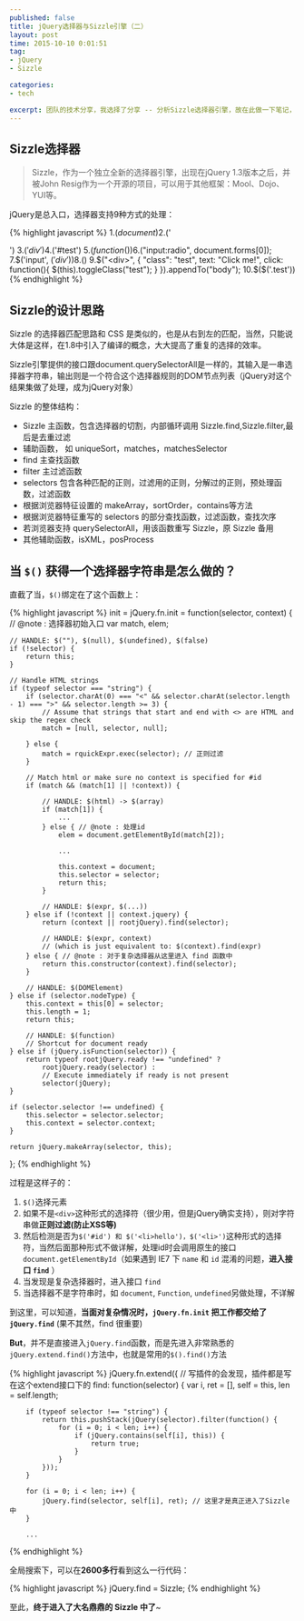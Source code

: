 ```yaml
---
published: false
title: jQuery选择器与Sizzle引擎（二）
layout: post
time: 2015-10-10 0:01:51 
tag:
- jQuery
- Sizzle

categories:
- tech

excerpt: 团队的技术分享，我选择了分享 -- 分析Sizzle选择器引擎，故在此做一下笔记，记录Sizzle学习笔记，有了新的体会会再次更新。
---
```


## Sizzle选择器

> Sizzle，作为一个独立全新的选择器引擎，出现在jQuery 1.3版本之后，并被John Resig作为一个开源的项目，可以用于其他框架：Mool、Dojo、YUI等。

jQuery是总入口，选择器支持9种方式的处理：

{% highlight javascript %}
1.$(document)   
2.$('<div>')
3.$('div')
4.$('#test')
5.$(function(){})
6.$("input:radio", document.forms[0]);
7.$('input', $('div'))
8.$()
9.$("<div>", {
         "class": "test",
         text: "Click me!",
         click: function(){ $(this).toggleClass("test"); }
      }).appendTo("body");
10.$($('.test'))
{% endhighlight %}

## Sizzle的设计思路

Sizzle 的选择器匹配思路和 CSS 是类似的，也是从右到左的匹配，当然，只能说大体是这样，在1.8中引入了编译的概念，大大提高了重复的选择的效率。

Sizzle引擎提供的接口跟document.querySelectorAll是一样的，其输入是一串选择器字符串，输出则是一个符合这个选择器规则的DOM节点列表（jQuery对这个结果集做了处理，成为jQuery对象）

Sizzle 的整体结构：

- Sizzle 主函数，包含选择器的切割，内部循环调用 Sizzle.find,Sizzle.filter,最后是去重过滤
- 辅助函数， 如 uniqueSort，matches，matchesSelector
- find 主查找函数
- filter 主过滤函数
- selectors 包含各种匹配的正则，过滤用的正则，分解过的正则，预处理函数，过滤函数
- 根据浏览器特征设置的 makeArray，sortOrder，contains等方法
- 根据浏览器特征重写的 selectors 的部分查找函数，过滤函数，查找次序
- 若浏览器支持 querySelectorAll，用该函数重写 Sizzle，原 Sizzle 备用
- 其他辅助函数，isXML，posProcess

## 当 `$()` 获得一个选择器字符串是怎么做的？

直截了当，`$()`绑定在了这个函数上：

{% highlight javascript %}
init = jQuery.fn.init = function(selector, context) { // @note : 选择器初始入口
    var match, elem;

    // HANDLE: $(""), $(null), $(undefined), $(false)
    if (!selector) {
        return this;
    }

    // Handle HTML strings
    if (typeof selector === "string") {
        if (selector.charAt(0) === "<" && selector.charAt(selector.length - 1) === ">" && selector.length >= 3) {
            // Assume that strings that start and end with <> are HTML and skip the regex check
            match = [null, selector, null];

        } else {
            match = rquickExpr.exec(selector); // 正则过滤
        }

        // Match html or make sure no context is specified for #id
        if (match && (match[1] || !context)) {

            // HANDLE: $(html) -> $(array)
            if (match[1]) {
                ...
            } else { // @note : 处理id
                elem = document.getElementById(match[2]);

                ...

                this.context = document;
                this.selector = selector;
                return this;
            }

            // HANDLE: $(expr, $(...))
        } else if (!context || context.jquery) { 
            return (context || rootjQuery).find(selector);

            // HANDLE: $(expr, context)
            // (which is just equivalent to: $(context).find(expr)
        } else { // @note : 对于复杂选择器从这里进入 find 函数中
            return this.constructor(context).find(selector);
        }

        // HANDLE: $(DOMElement)
    } else if (selector.nodeType) {
        this.context = this[0] = selector;
        this.length = 1;
        return this;

        // HANDLE: $(function)
        // Shortcut for document ready
    } else if (jQuery.isFunction(selector)) {
        return typeof rootjQuery.ready !== "undefined" ?
            rootjQuery.ready(selector) :
            // Execute immediately if ready is not present
            selector(jQuery);
    }

    if (selector.selector !== undefined) {
        this.selector = selector.selector;
        this.context = selector.context;
    }

    return jQuery.makeArray(selector, this);
};
{% endhighlight %}

过程是这样子的：

1. `$()`选择元素
2. 如果不是`<div>`这种形式的选择符（很少用，但是jQuery确实支持），则对字符串做**正则过滤(防止XSS等)**
3. 然后检测是否为`$('#id') 和 $('<li>hello')，$('<li>')`这种形式的选择符，当然后面那种形式不做详解，处理id时会调用原生的接口`document.getElementById`（如果遇到 IE7 下 `name` 和 `id` 混淆的问题，**进入接口 `find`** ）
4. 当发现是复杂选择器时，进入接口 `find`
5. 当选择器不是字符串时，如 `document`, `Function`, `undefined`另做处理，不详解

到这里，可以知道，**当面对复杂情况时，`jQuery.fn.init` 把工作都交给了 `jQuery.find`** (果不其然，find 很重要) 

**But**，并不是直接进入`jQuery.find`函数，而是先进入非常熟悉的`jQuery.extend.find()`方法中，也就是常用的`$().find()`方法

{% highlight javascript %}
jQuery.fn.extend({ // 写插件的会发现，插件都是写在这个extend接口下的
    find: function(selector) {
        var i,
            ret = [],
            self = this,
            len = self.length;

        if (typeof selector !== "string") {
            return this.pushStack(jQuery(selector).filter(function() {
                for (i = 0; i < len; i++) {
                    if (jQuery.contains(self[i], this)) {
                        return true;
                    }
                }
            }));
        }

        for (i = 0; i < len; i++) {
            jQuery.find(selector, self[i], ret); // 这里才是真正进入了Sizzle中
        }

		...
{% endhighlight %}

全局搜索下，可以在**2600多行**看到这么一行代码：

{% highlight javascript %}
jQuery.find = Sizzle;
{% endhighlight %}

至此，**终于进入了大名鼎鼎的 Sizzle 中了**~
